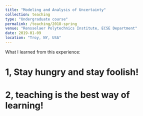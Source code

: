 ```yaml
---
title: "Modeling and Analysis of Uncertainty"
collection: teaching
type: "Undergraduate course"
permalink: /teaching/2018-spring
venue: "Rensselaer Polytechnics Institute, ECSE Department"
date: 2019-01-09
location: "Troy, NY, USA"
---
```


What I learned from this experience: 

1, Stay hungry and stay foolish!
======

2, teaching is the best way of learning!
======
 
